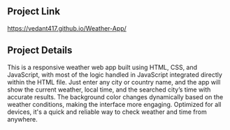 ## Project Link
https://vedant417.github.io/Weather-App/
## Project Details
This is a responsive weather web app built using HTML, CSS, and JavaScript, with most of the logic handled in JavaScript integrated directly within the HTML file.
Just enter any city or country name, and the app will show the current weather, local time, and the searched city’s time with accurate results.
The background color changes dynamically based on the weather conditions, making the interface more engaging.
Optimized for all devices, it's a quick and reliable way to check weather and time from anywhere.
